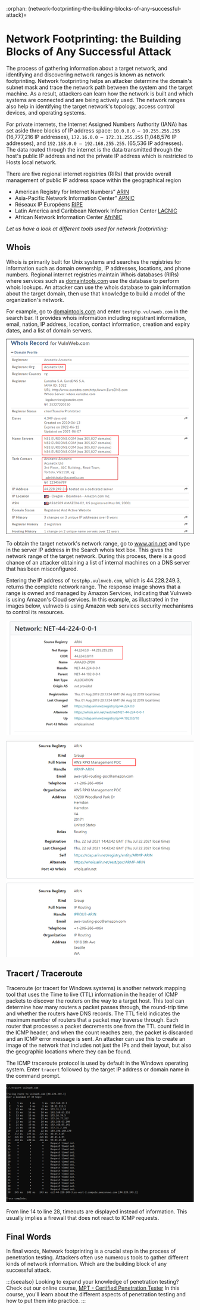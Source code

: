 :orphan:
(network-footprinting-the-building-blocks-of-any-successful-attack)=

# Network Footprinting: the Building Blocks of Any Successful Attack

The process of gathering information about a target network, and identifying and discovering network ranges is known as network footprinting. Network footprinting helps an attacker determine the domain's subnet mask and trace the network path between the system and the target machine. As a result, attackers can learn how the network is built and which systems are connected and are being actively used. The network ranges also help in identifying the target network's topology, access control devices, and operating systems.

For private internets, the Internet Assigned Numbers Authority (IANA) has set aside three blocks of IP address space: `10.0.0.0 – 10.255.255.255` (16,777,216 IP addresses), `172.16.0.0 – 172.31.255.255` (1,048,576 IP addresses), and `192.168.0.0 – 192.168.255.255`. (65,536 IP addresses). The data routed through the internet is the data transmitted through the host's public IP address and not the private IP address which is restricted to Hosts local network.

There are five regional internet registries (RIRs) that provide overall management of public IP address space within the geographical region

- American Registry for Internet Numbers” [ARIN](https://www.arin.net)
- Asia-Pacific Network Information Center” [APNIC](https://www.apnic.net)
- Réseaux IP Européens [RIPE](https://www.rpie.net)
- Latin America and Caribbean Network Information Center [LACNIC](https://www.lacnic.net)
- African Network Information Center [AfriNIC](https://www.afrinic.net)

_Let us have a look at different tools used for network footprinting:_

## Whois

Whois is primarily built for Unix systems and searches the registries for information such as domain ownership, IP addresses, locations, and phone numbers. Regional internet registries maintain Whois databases (RIRs) where services such as [domaintools.com](https://whois.domaintools.com/) use the database to perform whois lookups. An attacker can use the whois database to gain information about the target domain, then use that knowledge to build a model of the organization's network.

For example, go to [domaintools.com](https://whois.domaintools.com/) and enter `testphp.vulnweb.com` in the search bar. It provides whois information including registrant information, email, nation, IP address, location, contact information, creation and expiry dates, and a list of domain servers.

![Whois](images/Whois.png)

To obtain the target network's network range, go to www.arin.net and type in the server IP address in the Search whois text box. This gives the network range of the target network. During this process, there is a good chance of an attacker obtaining a list of internal machines on a DNS server that has been misconfigured.

Entering the IP address of `testphp.vulnweb.com`, which is 44.228.249.3, returns the complete network range. The response image shows that a range is owned and managed by Amazon Services, indicating that Vulnweb is using Amazon's Cloud services. In this example, as illustrated in the images below, vulnweb is using Amazon web services security mechanisms to control its resources.

![Arin1](images/ARIN_1.png)

![Arin2](images/ARIN_2.png)

## Tracert / Traceroute

Traceroute (or tracert for Windows systems) is another network mapping tool that uses the Time to live (TTL) information in the header of ICMP packets to discover the routers on the way to a target host. This tool can determine how many routers a packet passes through, the round-trip time and whether the routers have DNS records. The TTL field indicates the maximum number of routers that a packet may traverse through. Each router that processes a packet decrements one from the TTL count field in the ICMP header, and when the count reaches zero, the packet is discarded and an ICMP error message is sent. An attacker can use this to create an image of the network that includes not just the IPs and their layout, but also the geographic locations where they can be found.

The ICMP traceroute protocol is used by default in the Windows operating system. Enter `tracert` followed by the target IP address or domain name in the command prompt.

![Traceroute](images/Traceroute.png)

From line 14 to line 28, timeouts are displayed instead of information. This usually implies a firewall that does not react to ICMP requests.

## Final Words

In final words, Network footprinting is a crucial step in the process of penetration testing. Attackers often use numerous tools to gather different kinds of network information. Which are the building block of any successful attack.

:::{seealso}
Looking to expand your knowledge of penetration testing? Check out our online course, [MPT - Certified Penetration Tester](https://www.mosse-institute.com/certifications/mpt-certified-penetration-tester.html) In this course, you'll learn about the different aspects of penetration testing and how to put them into practice.
:::
